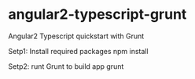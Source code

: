 # angular2-typescript-grunt
Angular2 Typescript quickstart with Grunt

Setp1: Install required packages
npm install

Setp2: runt Grunt to build app
grunt
